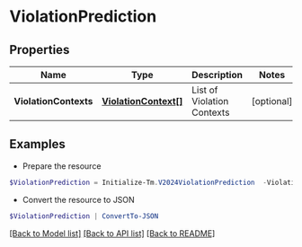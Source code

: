 # ViolationPrediction
## Properties

Name | Type | Description | Notes
------------ | ------------- | ------------- | -------------
**ViolationContexts** | [**ViolationContext[]**](ViolationContext.md) | List of Violation Contexts | [optional] 

## Examples

- Prepare the resource
```powershell
$ViolationPrediction = Initialize-Tm.V2024ViolationPrediction  -ViolationContexts null
```

- Convert the resource to JSON
```powershell
$ViolationPrediction | ConvertTo-JSON
```

[[Back to Model list]](../README.md#documentation-for-models) [[Back to API list]](../README.md#documentation-for-api-endpoints) [[Back to README]](../README.md)

